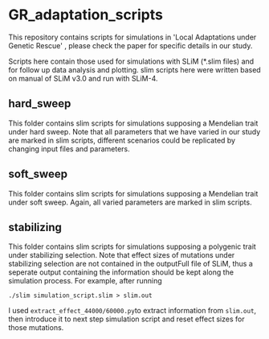 # GR_adaptation_scripts

This repository contains scripts for simulations in 'Local Adaptations under Genetic Rescue' , please check the paper for specific details in our study.

Scripts here contain those used for simulations with SLiM (*.slim files) and for follow up data analysis and plotting. slim scripts here were written based on manual of SLiM v3.0 and run with SLiM-4.

## hard_sweep
This folder contains slim scripts for simulations supposing a Mendelian trait under hard sweep. Note that all parameters that we have varied in our study are marked in slim scripts, different scenarios could be replicated by changing input files and parameters.

## soft_sweep
This folder contains slim scripts for simulations supposing a Mendelian trait under soft sweep. Again, all varied parameters are marked in slim scripts.

## stabilizing
This folder contains slim scripts for simulations supposing a polygenic trait under stabilizing selection. Note that effect sizes of mutations under stabilizing selection are not contained in the outputFull file of SLiM, thus a seperate output containing the information should be kept along the simulation process. For example, after running
```
./slim simulation_script.slim > slim.out 
```
I used ```extract_effect_44000/60000.py```to extract information from ```slim.out```, then introduce it to next step simulation script and reset effect sizes for those mutations.

